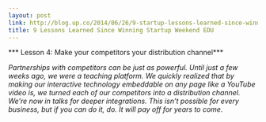 ```yaml
---
layout: post
link: http://blog.up.co/2014/06/26/9-startup-lessons-learned-since-winning-startup-weekend-education/
title: 9 Lessons Learned Since Winning Startup Weekend EDU
---
```


*** Lesson 4: Make your competitors your distribution channel***

*Partnerships with competitors can be just as powerful. Until just a few weeks ago, we were a teaching platform. We quickly realized that by making our interactive technology embeddable on any page like a YouTube video is, we turned each of our competitors into a distribution channel. We’re now in talks for deeper integrations. This isn’t possible for every business, but if you can do it, do.  It will pay off for years to come.*

